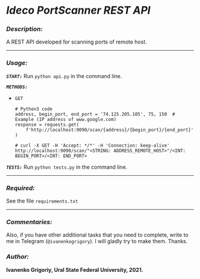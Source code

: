 # _Ideco PortScanner REST API_

### _Description:_

A REST API developed for scanning ports of remote host.

---

### _Usage:_

_**`START:`**_
Run `python api.py` in the command line.

_**`METHODS:`**_

* `GET`
      
      # Python3 code
      address, begin_port, end_port = '74.125.205.105', 75, 150  # Example (IP address of www.google.com)
      response = requests.get(
          f'http://localhost:9090/scan/{address}/{begin_port}/{end_port}'
      )
          
      # curl -X GET -H 'Accept: */*' -H 'Connection: keep-alive' http://localhost:9090/scan/"<STRING: ADDRESS_REMOTE_HOST>"/<INT: BEGIN_PORT>/<INT: END_PORT>

_**`TESTS:`**_
Run `python tests.py` in the command line.

---

### _Required:_

See the file `requirements.txt`

---

### _Commentaries:_

Also, if you have other additional tasks that you need to complete, write to 
me in Telegram (`@ivanenkogrigory`). I will gladly try to make them. Thanks.

### _Author:_ 

**Ivanenko Grigoriy, Ural State Federal University, 2021.**
